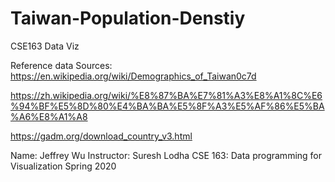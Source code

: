 # Taiwan-Population-Denstiy
CSE163 Data Viz

Reference data Sources:
https://en.wikipedia.org/wiki/Demographics_of_Taiwan0c7d

https://zh.wikipedia.org/wiki/%E8%87%BA%E7%81%A3%E8%A1%8C%E6%94%BF%E5%8D%80%E4%BA%BA%E5%8F%A3%E5%AF%86%E5%BA%A6%E8%A1%A8

https://gadm.org/download_country_v3.html

Name: Jeffrey Wu
Instructor: Suresh Lodha
CSE 163: Data programming for Visualization
Spring 2020
